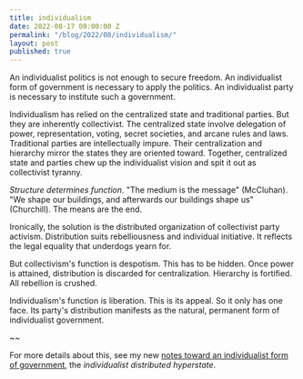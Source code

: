 ```yaml
---
title: individualism
date: 2022-08-17 00:00:00 Z
permalink: "/blog/2022/08/individualism/"
layout: post
published: true
---
```


An individualist politics is not enough to secure freedom. An individualist form of government is necessary to apply the politics. An individualist party is necessary to institute such a government.

Individualism has relied on the centralized state and traditional parties. But they are inherently collectivist. The centralized state involve delegation of power, representation, voting, secret societies, and arcane rules and laws. Traditional parties are intellectually impure. Their centralization and hierarchy mirror the states they are oriented toward. Together, centralized state and parties chew up the individualist vision and spit it out as collectivist tyranny. 

_Structure determines function_. "The medium is the message" (McCluhan). "We shape our buildings, and afterwards our buildings shape us" (Churchill). The means are the end.

Ironically, the solution is the distributed organization of collectivist party activism. Distribution suits rebelliousness and individual initiative. It reflects the legal equality that underdogs yearn for.

But collectivism's function is despotism. This has to be hidden. Once power is attained, distribution is discarded for centralization. Hierarchy is fortified. All rebellion is crushed.

Individualism's function is liberation. This is its appeal. So it only has one face. Its party's distribution manifests as the natural, permanent form of individualist government.

~~

For more details about this, see my new [notes toward an individualist form of government](/other-writings/individualism), the _individualist distributed hyperstate_.

